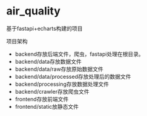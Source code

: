 # air_quality

基于fastapi+echarts构建的项目

项目架构

- backend存放后端文件，爬虫，fastapi处理在根目录。
- backend/data存放数据文件
- backend/data/raw存放原始数据文件
- backend/data/processed存放处理后的数据文件
- backend/processing存放数据处理文件
- backend/crawler存放爬虫文件
- frontend存放前端文件
- frontend/static放静态文件


